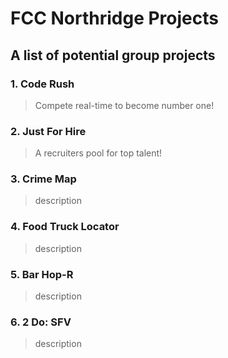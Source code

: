 # FCC Northridge Projects

## A list of potential group projects 
### 1. Code Rush
> Compete real-time to become number one!
### 2. Just For Hire
> A recruiters pool for top talent!
### 3. Crime Map
> description
### 4. Food Truck Locator
> description
### 5. Bar Hop-R
> description
### 6. 2 Do: SFV
> description
